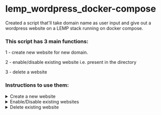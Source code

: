 # lemp_wordpress_docker-compose
Created a script that'll take domain name as user input and give out a wordpress website on a LEMP stack running on docker compose.

### This script has 3 main functions:
  1 - create new website for new domain.

  2 - enable/disable existing website i.e. present in the directory
  
  3 - delete a website

### Instructions to use them:
<details>

<summary>Create a new website</summary>

1. Run this command while you are inside this folder
```bash 
bash main_script.sh domain 
```
![Alt Running the script](https://github.com/dev4901/lemp_wordpress_docker-compose/blob/master/readme_pictures/f1-s1-1.png)

2a. If you've docker installed on your system, then you'll get the option to enter domain name for your website. Like this

![Alt entering domain name](https://github.com/dev4901/lemp_wordpress_docker-compose/blob/master/readme_pictures/f1-s1-2.png)

2b. If you dont have docker installed on the system, it'll install it for you.

![Alt installing docker 1](https://github.com/dev4901/lemp_wordpress_docker-compose/blob/master/readme_pictures/f1-s2-1.png)
![Alt installed docker 2](https://github.com/dev4901/lemp_wordpress_docker-compose/blob/master/readme_pictures/f1-s2-2.png)

3. It will create a new directory named after your domain. This directory will contain all your website data viz-a-viz database, nginx-conf file and wordpress code.

![Alt website directory created](https://github.com/dev4901/lemp_wordpress_docker-compose/blob/master/readme_pictures/f1-s3-1.jpg)

![Alt contents of the website directory](https://github.com/dev4901/lemp_wordpress_docker-compose/blob/master/readme_pictures/f1-s3-2.png)

</details>

<details> 
<summary>Enable/Disable existing websites</summary>

1. To start a website, write the following command
```bash
bash main_script.bash enable <domain_name>
```   
![Alt enabling a website](https://github.com/dev4901/lemp_wordpress_docker-compose/blob/master/readme_pictures/f2-s1.png)

2. To stop a running website without deleting its data, write
```bash
bash main_script.bash disable <domain_name>
```
![Alt enabling a website](https://github.com/dev4901/lemp_wordpress_docker-compose/blob/master/readme_pictures/f2-s2.png)

</details>

<details> 
<summary>Delete existing website</summary>

With this we can delete a website irrelevant to whether it is enabled/disabled. It'll stop it's containers (if running) and then delete the directory of that website
```bash
bash main_script.bash delete <domain_name>
```
![Alt enabling a website](https://github.com/dev4901/lemp_wordpress_docker-compose/blob/master/readme_pictures/f3.png)

</details>
